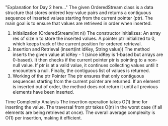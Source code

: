 "Explanation for Day 2 here..." 
The given OrderedStream class is a data structure that stores ordered key-value pairs and returns a contiguous sequence of inserted values starting from the current pointer (ptr). The main goal is to ensure that values are retrieved in order when inserted.

1. Initialization (OrderedStream(int n))
The constructor initializes:
An array res of size n to store the inserted values.
A pointer ptr initialized to 0, which keeps track of the current position for ordered retrieval.
2. Insertion and Retrieval (insert(int idKey, String value))
The method inserts the given value at idKey - 1 (since idKey is 1-based but arrays are 0-based).
It then checks if the current pointer ptr is pointing to a non-null value.
If ptr is at a valid value, it continues collecting values until it encounters a null.
Finally, the contiguous list of values is returned.
3. Working of the ptr Pointer
The ptr ensures that only contiguous sequences starting from the current pointer are returned.
If an element is inserted out of order, the method does not return it until all previous elements have been inserted.

Time Complexity Analysis
The insertion operation takes O(1) time for inserting the value.
The traversal from ptr takes O(n) in the worst case (if all elements are being retrieved at once).
The overall average complexity is O(1) per insertion, making it efficient.

